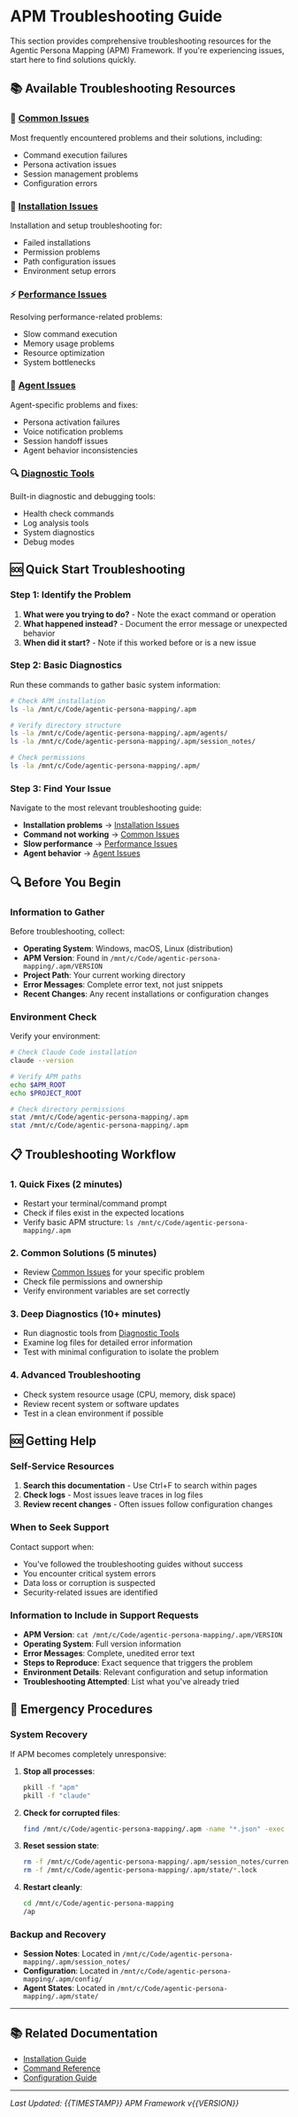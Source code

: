 # APM Troubleshooting Guide

This section provides comprehensive troubleshooting resources for the Agentic Persona Mapping (APM) Framework. If you're experiencing issues, start here to find solutions quickly.

## 📚 Available Troubleshooting Resources

### 🔧 [Common Issues](common-issues.md)
Most frequently encountered problems and their solutions, including:
- Command execution failures
- Persona activation issues
- Session management problems
- Configuration errors

### 🚀 [Installation Issues](installation-issues.md)
Installation and setup troubleshooting for:
- Failed installations
- Permission problems
- Path configuration issues
- Environment setup errors

### ⚡ [Performance Issues](performance-issues.md)
Resolving performance-related problems:
- Slow command execution
- Memory usage problems
- Resource optimization
- System bottlenecks

### 🤖 [Agent Issues](agent-issues.md)
Agent-specific problems and fixes:
- Persona activation failures
- Voice notification problems
- Session handoff issues
- Agent behavior inconsistencies

### 🔍 [Diagnostic Tools](diagnostic-tools.md)
Built-in diagnostic and debugging tools:
- Health check commands
- Log analysis tools
- System diagnostics
- Debug modes

## 🆘 Quick Start Troubleshooting

### Step 1: Identify the Problem
1. **What were you trying to do?** - Note the exact command or operation
2. **What happened instead?** - Document the error message or unexpected behavior
3. **When did it start?** - Note if this worked before or is a new issue

### Step 2: Basic Diagnostics
Run these commands to gather basic system information:

```bash
# Check APM installation
ls -la /mnt/c/Code/agentic-persona-mapping/.apm

# Verify directory structure
ls -la /mnt/c/Code/agentic-persona-mapping/.apm/agents/
ls -la /mnt/c/Code/agentic-persona-mapping/.apm/session_notes/

# Check permissions
ls -la /mnt/c/Code/agentic-persona-mapping/.apm/
```

### Step 3: Find Your Issue
Navigate to the most relevant troubleshooting guide:
- **Installation problems** → [Installation Issues](installation-issues.md)
- **Command not working** → [Common Issues](common-issues.md)
- **Slow performance** → [Performance Issues](performance-issues.md)
- **Agent behavior** → [Agent Issues](agent-issues.md)

## 🔍 Before You Begin

### Information to Gather
Before troubleshooting, collect:
- **Operating System**: Windows, macOS, Linux (distribution)
- **APM Version**: Found in `/mnt/c/Code/agentic-persona-mapping/.apm/VERSION`
- **Project Path**: Your current working directory
- **Error Messages**: Complete error text, not just snippets
- **Recent Changes**: Any recent installations or configuration changes

### Environment Check
Verify your environment:

```bash
# Check Claude Code installation
claude --version

# Verify APM paths
echo $APM_ROOT
echo $PROJECT_ROOT

# Check directory permissions
stat /mnt/c/Code/agentic-persona-mapping/.apm
stat /mnt/c/Code/agentic-persona-mapping/.apm
```

## 📋 Troubleshooting Workflow

### 1. Quick Fixes (2 minutes)
- Restart your terminal/command prompt
- Check if files exist in the expected locations
- Verify basic APM structure: `ls /mnt/c/Code/agentic-persona-mapping/.apm`

### 2. Common Solutions (5 minutes)
- Review [Common Issues](common-issues.md) for your specific problem
- Check file permissions and ownership
- Verify environment variables are set correctly

### 3. Deep Diagnostics (10+ minutes)
- Run diagnostic tools from [Diagnostic Tools](diagnostic-tools.md)
- Examine log files for detailed error information
- Test with minimal configuration to isolate the problem

### 4. Advanced Troubleshooting
- Check system resource usage (CPU, memory, disk space)
- Review recent system or software updates
- Test in a clean environment if possible

## 🆘 Getting Help

### Self-Service Resources
1. **Search this documentation** - Use Ctrl+F to search within pages
2. **Check logs** - Most issues leave traces in log files
3. **Review recent changes** - Often issues follow configuration changes

### When to Seek Support
Contact support when:
- You've followed the troubleshooting guides without success
- You encounter critical system errors
- Data loss or corruption is suspected
- Security-related issues are identified

### Information to Include in Support Requests
- **APM Version**: `cat /mnt/c/Code/agentic-persona-mapping/.apm/VERSION`
- **Operating System**: Full version information
- **Error Messages**: Complete, unedited error text
- **Steps to Reproduce**: Exact sequence that triggers the problem
- **Environment Details**: Relevant configuration and setup information
- **Troubleshooting Attempted**: List what you've already tried

## 🔧 Emergency Procedures

### System Recovery
If APM becomes completely unresponsive:

1. **Stop all processes**:
   ```bash
   pkill -f "apm"
   pkill -f "claude"
   ```

2. **Check for corrupted files**:
   ```bash
   find /mnt/c/Code/agentic-persona-mapping/.apm -name "*.json" -exec python -m json.tool {} \; > /dev/null
   ```

3. **Reset session state**:
   ```bash
   rm -f /mnt/c/Code/agentic-persona-mapping/.apm/session_notes/current_session.md
   rm -f /mnt/c/Code/agentic-persona-mapping/.apm/state/*.lock
   ```

4. **Restart cleanly**:
   ```bash
   cd /mnt/c/Code/agentic-persona-mapping
   /ap
   ```

### Backup and Recovery
- **Session Notes**: Located in `/mnt/c/Code/agentic-persona-mapping/.apm/session_notes/`
- **Configuration**: Located in `/mnt/c/Code/agentic-persona-mapping/.apm/config/`
- **Agent States**: Located in `/mnt/c/Code/agentic-persona-mapping/.apm/state/`

---

## 📚 Related Documentation

- [Installation Guide](../01-getting-started/installation-verification.md)
- [Command Reference](../04-commands/README.md)
- [Configuration Guide](../05-configuration/README.md)

---

*Last Updated: {{TIMESTAMP}}*
*APM Framework v{{VERSION}}*